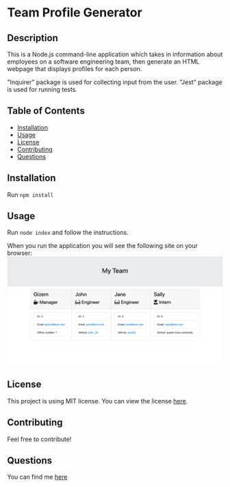 # Team Profile Generator

## Description

This is a Node.js command-line application which takes in information about employees on a software engineering team, then generate an HTML webpage that displays profiles for each person.

"Inquirer" package is used for collecting input from the user. "Jest" package is used for running tests.

## Table of Contents

- [Installation](#installation)
- [Usage](#usage)
- [License](#license)
- [Contributing](#contributing)
- [Questions](#questions)

## Installation

Run `npm install`

## Usage

Run `node index` and follow the instructions.

When you run the application you will see the following site on your browser:
![screenshot](screenshot-teamprofile.png)

## License

This project is using MIT license. You can view the license [here](license.txt).

## Contributing

Feel free to contribute!

## Questions

You can find me [here](https://github.com/gizem03)
